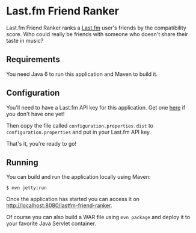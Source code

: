 Last.fm Friend Ranker
=====================

Last.fm Friend Ranker ranks a [Last.fm](http://www.last.fm/) user's friends by the compatibility score. Who could really
be friends with someone who doesn't share their taste in music?

Requirements
------------

You need Java 6 to run this application and Maven to build it.

Configuration
-------------

You'll need to have a Last.fm API key for this application. Get one [here](http://www.last.fm/api/account/create) if you
don't have one yet!

Then copy the file called `configuration.properties.dist` to `configuration.properties` and put in your Last.fm API key.

That's it, you're ready to go!

Running
-------

You can build and run the application locally using Maven:

```
$ mvn jetty:run
```

Once the application has started you can access it on
[http://localhost:8080/lastfm-friend-ranker](http://localhost:8080/lastfm-friend-ranker).

Of course you can also build a WAR file using `mvn package` and deploy it to your favorite Java Servlet container.